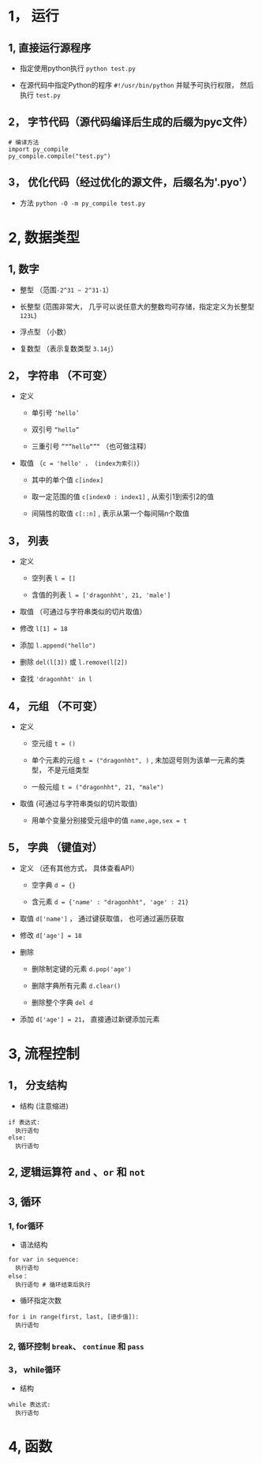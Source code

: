 # 1， 运行

## 1, 直接运行源程序

- 指定使用python执行 `python test.py`

- 在源代码中指定Python的程序 `#!/usr/bin/python` 并赋予可执行权限， 然后执行 `test.py`

## 2， 字节代码（源代码编译后生成的后缀为pyc文件）

```
# 编译方法
import py_compile
py_compile.compile("test.py")
```

## 3， 优化代码（经过优化的源文件，后缀名为'.pyo'）

- 方法 `python -O -m py_compile test.py`

# 2, 数据类型

## 1, 数字

- 整型 （范围`-2^31 ~ 2^31-1`）

- 长整型 (范围非常大， 几乎可以说任意大的整数均可存储，指定定义为长整型 `123L`)

- 浮点型 （小数）

- 复数型 （表示复数类型 `3.14j`）

## 2， 字符串 （不可变）

- 定义

  - 单引号 `‘hello’`

  - 双引号 `“hello”`

  - 三重引号 `”“”hello“”“` （也可做注释）

- 取值 （`c = 'hello' ， (index为索引)`）

  - 其中的单个值 `c[index]`

  - 取一定范围的值 `c[index0 : index1]` , 从索引1到索引2的值

  - 间隔性的取值 `c[::n]` , 表示从第一个每间隔n个取值

## 3， 列表

- 定义

  - 空列表 `l = []`

  - 含值的列表 `l = ['dragonhht', 21, 'male']`

- 取值 （可通过与字符串类似的切片取值）

- 修改 `l[1] = 18`

- 添加 `l.append("hello")`

- 删除 `del(l[3])` 或 `l.remove(l[2])`

- 查找 `'dragonhht' in l`

## 4， 元组 （不可变）

- 定义

  - 空元组 `t = ()`

  - 单个元素的元组 `t = ("dragonhht", )` , 未加逗号则为该单一元素的类型， 不是元组类型

  - 一般元组 `t = ("dragonhht", 21, "male")`

- 取值 (可通过与字符串类似的切片取值)

  - 用单个变量分别接受元组中的值 `name,age,sex = t`

## 5， 字典 （键值对）

- 定义 （还有其他方式， 具体查看API）

  - 空字典 `d = {}`

  - 含元素 `d = {'name' : "dragonhht", 'age' : 21}`

- 取值 `d['name']` ， 通过键获取值， 也可通过遍历获取

- 修改 `d['age'] = 18`

- 删除

  - 删除制定键的元素 `d.pop('age')`

  - 删除字典所有元素 `d.clear()`

  - 删除整个字典 `del d`

- 添加 `d['age'] = 21`， 直接通过新键添加元素

# 3, 流程控制

## 1， 分支结构

- 结构 (注意缩进)

```
if 表达式:
  执行语句
else:
  执行语句
```

## 2, 逻辑运算符 `and` 、`or` 和 `not`

## 3, 循环

### 1, for循环

- 语法结构

```
for var in sequence:
  执行语句
else：
  执行语句 # 循环结束后执行
```

- 循环指定次数

```
for i in range(first, last, [进步值]):
  执行语句
```

### 2, 循环控制 `break`、 `continue` 和 `pass`

### 3， while循环

- 结构

```
while 表达式:
  执行语句
```

# 4, 函数
